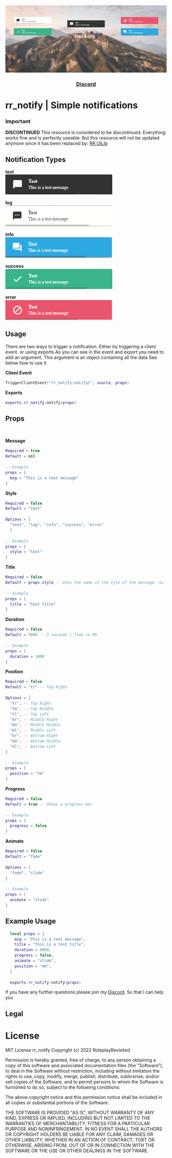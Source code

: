 <div align='center'><img src="images/resource_image.jpg"></div>
<div align='center'><h3><a href="https://discord.gg/RsWzxwtAY3">Discord</a></h3></div>

# rr_notify | Simple notifications

### Important

**DISCONTINUED** This resource is considered to be discontinued. Everything works fine and is perfectly useable. But this resource will not be updated anymore since it has been replaced by:
[RR UILib](https://github.com/RoleplayRevisited/rr_uilib)

## Notification Types

**text**  
![text](images/notify_text.png)

**log**  
![log](images/notify_log.png)

**info**  
![info](images/notify_info.png)

**success**  
![success](images/notify_success.png)

**error**  
![error](images/notify_error.png)

## Usage

There are two ways to trigger a notification. Either by triggering a client event. or using exports
As you can see in the event and export you need to add an argument. This argument is an object containing all the data
See below how to use it

**Client Event**

```lua
TriggerClientEvent("rr_notify:notifyC", source, props)
```

**Exports**

```lua
exports.rr_notify:notify(props)
```

## Props

</br>

**Message**

```lua
Required = true
Default = nil

-- Example
props = {
  msg = "This is a test message"
}
```

**Style**

```lua
Required = false
Default = "text"

Options = {
  "text", "log", "info", "success", "error"
  }

-- Example
props = {
  style = "text"
}
```

**Title**

```lua
Required = false
Default = props.style -- Uses the name of the tyle of the message. So for error style the title would be error

-- Example
props = {
  title = "Test Title"
}
```

**Duration**

```lua
Required = false
Default = 5000 -- 5 seconds | Time in MS

-- Example
props = {
  duration = 1000
}
```

**Position**

```lua
Required = false
Default = "tr" -- Top Right

Options = {
  "tr", -- Top Right
  "tm", -- Top Middle
  "tl", -- Top Left
  "mr", -- Middle Right
  "mn", -- Middle Middle
  "ml", -- Middle Left
  "br", -- Bottom Right
  "bm", -- Bottom Middle
  "bl", -- Bottom Left
}

-- Example
props = {
  position = "tm"
}
```

**Progress**

```lua
Required = false
Default = true -- Shows a progress bar

-- Example
props = {
  progress = false
}
```

**Animate**

```lua
Required = false
Default = "fade"

Options = {
  "fade", "slide"
}

-- Example
props = {
  animate = "slide"
}
```

## Example Usage

```lua
  local props = {
    msg = "This is a test message",
    title = "This is a test title",
    duration = 6000,
    progress = false,
    animate = "slide",
    position = "mm",
  }

  exports.rr_notify:notify(props)
```

If you have any further questions please join my <a href="https://discord.gg/RsWzxwtAY3">Discord</a>. So that I can help you

## Legal

# License

MIT License
rr_notify
Copyright (c) 2022 RoleplayRevisited

Permission is hereby granted, free of charge, to any person obtaining a copy
of this software and associated documentation files (the "Software"), to deal
in the Software without restriction, including without limitation the rights
to use, copy, modify, merge, publish, distribute, sublicense, and/or sell
copies of the Software, and to permit persons to whom the Software is
furnished to do so, subject to the following conditions:

The above copyright notice and this permission notice shall be included in all
copies or substantial portions of the Software.

THE SOFTWARE IS PROVIDED "AS IS", WITHOUT WARRANTY OF ANY KIND, EXPRESS OR
IMPLIED, INCLUDING BUT NOT LIMITED TO THE WARRANTIES OF MERCHANTABILITY,
FITNESS FOR A PARTICULAR PURPOSE AND NONINFRINGEMENT. IN NO EVENT SHALL THE
AUTHORS OR COPYRIGHT HOLDERS BE LIABLE FOR ANY CLAIM, DAMAGES OR OTHER
LIABILITY, WHETHER IN AN ACTION OF CONTRACT, TORT OR OTHERWISE, ARISING FROM,
OUT OF OR IN CONNECTION WITH THE SOFTWARE OR THE USE OR OTHER DEALINGS IN THE
SOFTWARE.
